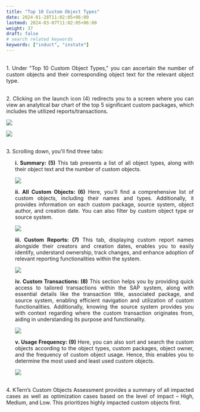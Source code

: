 ```yaml
---
title: "Top 10 Custom Object Types"
date: 2024-01-28T11:02:05+06:00
lastmod: 2024-03-07T11:02:05+06:00
weight: 37
draft: false
# search related keywords
keywords: ["induct", "instate"]
---
```

<div style='text-align: justify;'>

</br>1. Under "Top 10 Custom Object Types," you can ascertain the number of custom objects and their corresponding object text for the relevant object type.

</br>2. Clicking on the launch icon (4) redirects you to a screen where you can view an analytical bar chart of the top 5 significant custom packages, which includes the utilized reports/transactions.

![](https://storage.googleapis.com/ktern-public-files/product-documentation/Digital%20Maps/67_launch_top_10_custom_object_types_custom_objects_assessment_digital_maps.png)

![](https://storage.googleapis.com/ktern-public-files/product-documentation/Digital%20Maps/68_top_10_custom_object_types_custom_objects_assessment_digital_maps.png)

</br>3. Scrolling down, you'll find three tabs:

<ul>

**i. Summary: (5)** This tab presents a list of all object types, along with their object text and the number of custom objects.

![](https://storage.googleapis.com/ktern-public-files/product-documentation/Digital%20Maps/69_summary_top_10_custom_object_types_custom_objects_assessment_digital_maps.png)

**ii. All Custom Objects: (6)** Here, you'll find a comprehensive list of custom objects, including their names and types. Additionally, it provides information on each custom package, source system, object author, and creation date. You can also filter by custom object type or source system.

![](https://storage.googleapis.com/ktern-public-files/product-documentation/Digital%20Maps/70_custom_objects_top_10_custom_object_types_custom_objects_assessment_digital_maps.png)

**iii. Custom Reports: (7)** This tab, displaying custom report names alongside their creators and creation dates, enables you to easily identify, understand ownership, track changes, and enhance adoption of relevant reporting functionalities within the system.

![](https://storage.googleapis.com/ktern-public-files/product-documentation/Digital%20Maps/71_custom_reports_top_10_custom_object_types_custom_objects_assessment_digital_maps.png)

**iv. Custom Transactions: (8)**
This section helps you by providing quick access to tailored transactions within the SAP system, along with essential details like the transaction title, associated package, and source system, enabling efficient navigation and utilization of custom functionalities. Additionally, knowing the source system provides you with context regarding where the custom transaction originates from, aiding in understanding its purpose and functionality.

![](https://storage.googleapis.com/ktern-public-files/product-documentation/Digital%20Maps/72_custom_transactions_top_10_custom_object_types_custom_objects_assessment_digital_maps.png)

**v. Usage Frequency: (9)**
 Here, you can also sort and search the custom objects according to the object types, custom packages, object owner, and the frequency of custom object usage. Hence, this enables you to determine the most used and least used custom objects.

![](https://storage.googleapis.com/ktern-public-files/product-documentation/Digital%20Maps/73_usage_frequency_top_10_custom_object_types_custom_objects_assessment_digital_maps.png)

</ul>

</br>4. KTern’s Custom Objects Assessment provides a summary of all impacted cases as well as optimization cases based on the level of impact – High, Medium, and Low. This prioritizes highly impacted custom objects first.
 
</div>